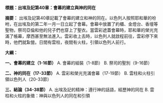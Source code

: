 **標題：出埃及記第40章：會幕的建立與神的同在**

**摘要：**
出埃及記第40章記載了會幕的建立和神的同在。以色列人按照耶和華的吩咐，在出埃及的第二年一月一日立起了會幕。會幕中放置了約櫃、金燈台、香壇等聖物，祭司亞倫和他的兒子們也穿上了聖衣。當雲彩遮蓋會幕時，耶和華的榮光充滿了帳幕，摩西甚至無法進入。雲彩收上去時，以色列人就啟程前往，雲彩停下來時，他們就紮營。日間有雲柱，夜間有火柱，引領以色列人前行。

**大綱：**

**一、會幕的建立（1-16節）**
    A. 會幕的組裝（1-8節）
    B. 祭司的聖別（9-16節）

**二、神的同在（17-33節）**
    A. 雲彩和榮光充滿會幕（17-19節）
    B. 雲柱和火柱引領以色列人（20-33節）

**三、結論（34-38節）**
    A. 出埃及記的精神：遵行神的話語，經歷神的同在
    B. 雲柱和火柱的象徵：神與以色列人的同在和引領